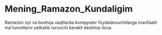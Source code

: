 # Mening_Ramazon_Kundaligim
Ramazon oyi va boshqa vaqtlarda kompyuter foydalanuvchilarga manfaatli ma'lumotlarni yetkatib turuvchi kerakli desktop ilova.
